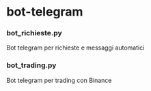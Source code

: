# bot-telegram

<h3>bot_richieste.py</h3>
Bot telegram per richieste e messaggi automatici

<h3>bot_trading.py</h3>
Bot telegram per trading con Binance
